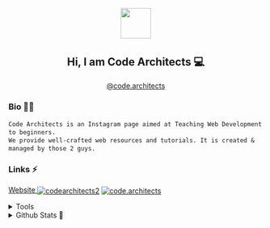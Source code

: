 <p align="center">
  <img src="https://raw.githubusercontent.com/code-architects/code-architects/master/logo%20-%20400%20-%201.png" width="60ox" height="60px" />
</p>

<h2 align="center"> Hi, I am Code Architects 💻 </h2>
<p align="center"><a href="https://www.instagram.com/code.architects">@code.architects</a></p>

### Bio 👨‍🦱
```
Code Architects is an Instagram page aimed at Teaching Web Development to beginners.
We provide well-crafted web resources and tutorials. It is created & managed by those 2 guys.
```

### Links ⚡
<a href="https://code-architects.github.io" target="_blank"> Website </a> <a href="https://twitter.com/codearchitects2"><img align="center" src="https://cdn.jsdelivr.net/npm/simple-icons@3.0.1/icons/twitter.svg" alt="codearchitects2" height="30" width="40" /></a> <a href="https://instagram.com/code.architects"><img align="center" src="https://cdn.jsdelivr.net/npm/simple-icons@3.0.1/icons/instagram.svg" alt="code.architects" height="30" width="40" /></a>

<details>
  <summary>Tools</summary>
  
  <img src="https://www.vectorlogo.zone/logos/babeljs/babeljs-icon.svg" alt="babel" width="40" height="40"/> <img src="https://raw.githubusercontent.com/devicons/devicon/master/icons/bootstrap/bootstrap-plain-wordmark.svg" alt="bootstrap" width="40" height="40"/> <img src="https://raw.githubusercontent.com/devicons/devicon/master/icons/css3/css3-original-wordmark.svg" alt="css3" width="40" height="40"/> <img src="https://www.vectorlogo.zone/logos/figma/figma-icon.svg" alt="figma" width="40" height="40"/> <img src="https://www.vectorlogo.zone/logos/firebase/firebase-icon.svg" alt="firebase" width="40" height="40"/> <img src="https://www.vectorlogo.zone/logos/git-scm/git-scm-icon.svg" alt="git" width="40" height="40"/> <img src="https://www.vectorlogo.zone/logos/heroku/heroku-icon.svg" alt="heroku" width="40" height="40"/> <img src="https://raw.githubusercontent.com/devicons/devicon/master/icons/html5/html5-original-wordmark.svg" alt="html5" width="40" height="40"/> <img src="https://raw.githubusercontent.com/devicons/devicon/master/icons/javascript/javascript-original.svg" alt="javascript" width="40" height="40"/> <img src="https://raw.githubusercontent.com/devicons/devicon/master/icons/react/react-original-wordmark.svg" alt="react" width="40" height="40"/> <img src="https://raw.githubusercontent.com/devicons/devicon/master/icons/sass/sass-original.svg" alt="sass" width="40" height="40"/> <img src="https://cdn.worldvectorlogo.com/logos/adobe-xd.svg" alt="xd" width="40" height="40"/>
</details>

<details>
  <summary>Github Stats 💯 </summary>
  <img src="https://github-readme-stats.vercel.app/api/?username=code-architects&show_icons=true" alt="git stats"> <img src="https://github-readme-stats.vercel.app/api/top-langs/?username=code-architects" alt="Github stats">
  <br />
  <img src="https://komarev.com/ghpvc/?username=code-architects" alt="Code-Architects" />
</details>
